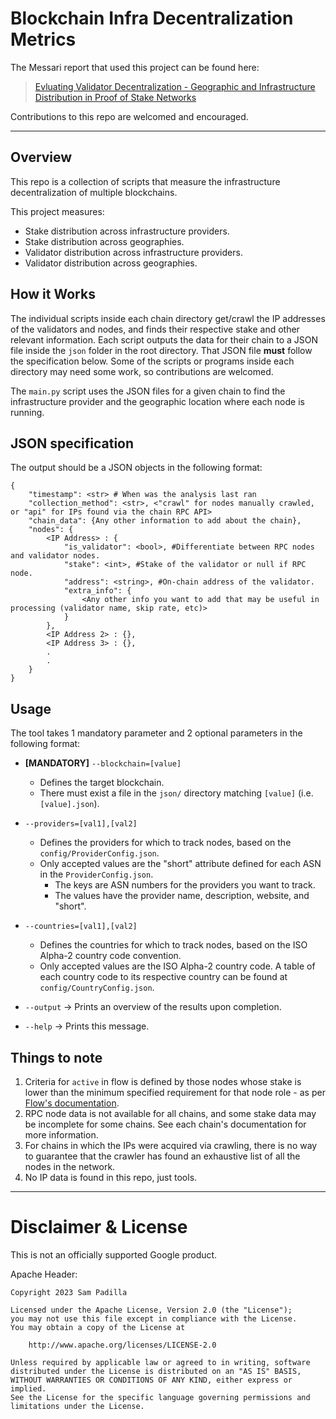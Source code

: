 # Blockchain Infra Decentralization Metrics
The Messari report that used this project can be found here:
> [Evluating Validator Decentralization - Geographic and Infrastructure Distribution in Proof of Stake Networks](https://messari.io/report/evaluating-validator-decentralization-geographic-and-infrastructure-distribution-in-proof-of-stake-networks)

Contributions to this repo are welcomed and encouraged.

---
## Overview

This repo is a collection of scripts that measure the infrastructure decentralization of multiple blockchains.

This project measures:
- Stake distribution across infrastructure providers.
- Stake distribution across geographies.
- Validator distribution across infrastructure providers.
- Validator distribution across geographies.

## How it Works
The individual scripts inside each chain directory get/crawl the IP addresses of the validators and nodes, and finds their respective stake and other relevant information. Each script outputs the data for their chain to a JSON file inside the `json` folder in the root directory. That JSON file **must** follow the specification below. Some of the scripts or programs inside each directory may need some work, so contributions are welcomed.

The `main.py` script uses the JSON files for a given chain to find the infrastructure provider and the geographic location where each node is running.

## JSON specification
The output should be a JSON objects in the following format:
```
{
    "timestamp": <str> # When was the analysis last ran
    "collection_method": <str>, <"crawl" for nodes manually crawled, or "api" for IPs found via the chain RPC API>
    "chain_data": {Any other information to add about the chain},
    "nodes": {
        <IP Address> : {
            "is_validator": <bool>, #Differentiate between RPC nodes and validator nodes.
            "stake": <int>, #Stake of the validator or null if RPC node.
            "address": <string>, #On-chain address of the validator.
            "extra_info": {
                <Any other info you want to add that may be useful in processing (validator name, skip rate, etc)>
            }
        },
        <IP Address 2> : {},
        <IP Address 3> : {},
        .
        .
    }
}
```

## Usage
The tool takes 1 mandatory parameter and 2 optional parameters in the following format:

- **[MANDATORY]** `--blockchain=[value]`
    - Defines the target blockchain.
    - There must exist a file in the `json/` directory matching `[value]` (i.e. `[value].json`).

- `--providers=[val1],[val2]`
    - Defines the providers for which to track nodes, based on the `config/ProviderConfig.json`.
    - Only accepted values are the "short" attribute defined for each ASN in the `ProviderConfig.json`.
        - The keys are ASN numbers for the providers you want to track.
        - The values have the provider name, description, website, and "short".

- `--countries=[val1],[val2]`
    - Defines the countries for which to track nodes, based on the ISO Alpha-2 country code convention.
    - Only accepted values are the ISO Alpha-2 country code. A table of each country code to its respective country can be found at `config/CountryConfig.json`.

- `--output` -> Prints an overview of the results upon completion.

- `--help` -> Prints this message.

## Things to note
1. Criteria for `active` in flow is defined by those nodes whose stake is lower than the minimum specified requirement for that node role - as per [Flow's documentation](https://developers.flow.com/nodes/node-operation/node-roles).
2. RPC node data is not available for all chains, and some stake data may be incomplete for some chains. See each chain's documentation for more information.
3. For chains in which the IPs were acquired via crawling, there is no way to guarantee that the crawler has found an exhaustive list of all the nodes in the network.
4. No IP data is found in this repo, just tools.

---
# Disclaimer & License
This is not an officially supported Google product.

Apache Header:
```
Copyright 2023 Sam Padilla

Licensed under the Apache License, Version 2.0 (the "License");
you may not use this file except in compliance with the License.
You may obtain a copy of the License at

    http://www.apache.org/licenses/LICENSE-2.0

Unless required by applicable law or agreed to in writing, software
distributed under the License is distributed on an "AS IS" BASIS,
WITHOUT WARRANTIES OR CONDITIONS OF ANY KIND, either express or implied.
See the License for the specific language governing permissions and
limitations under the License.
```